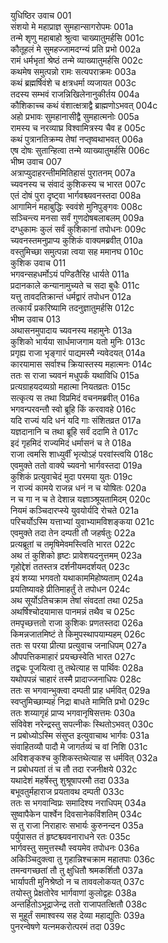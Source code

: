 युधिष्ठिर उवाच	001  
संशयो मे महाप्राज्ञ सुमहान्सागरोपमः	001a  
तन्मे शृणु महाबाहो श्रुत्वा चाख्यातुमर्हसि	001c  
कौतूहलं मे सुमहज्जामदग्न्यं प्रति प्रभो	002a  
रामं धर्मभृतां श्रेष्ठं तन्मे व्याख्यातुमर्हसि	002c  
कथमेष समुत्पन्नो रामः सत्यपराक्रमः	003a  
कथं ब्रह्मर्षिवंशे च क्षत्रधर्मा व्यजायत	003c  
तदस्य सम्भवं राजन्निखिलेनानुकीर्तय	004a  
कौशिकाच्च कथं वंशात्क्षत्राद्वै ब्राह्मणोऽभवत्	004c  
अहो प्रभावः सुमहानासीद्वै सुमहात्मनोः	005a  
रामस्य च नरव्याघ्र विश्वामित्रस्य चैव ह	005c  
कथं पुत्रानतिक्रम्य तेषां नप्तृष्वथाभवत्	006a  
एष दोषः सुतान्हित्वा तन्मे व्याख्यातुमर्हसि	006c  
भीष्म उवाच	007  
अत्राप्युदाहरन्तीममितिहासं पुरातनम्	007a  
च्यवनस्य च संवादं कुशिकस्य च भारत	007c  
एतं दोषं पुरा दृष्ट्वा भार्गवश्च्यवनस्तदा	008a  
आगामिनं महाबुद्धिः स्ववंशे मुनिपुङ्गवः	008c  
सञ्चिन्त्य मनसा सर्वं गुणदोषबलाबलम्	009a  
दग्धुकामः कुलं सर्वं कुशिकानां तपोधनः	009c  
च्यवनस्तमनुप्राप्य कुशिकं वाक्यमब्रवीत्	010a  
वस्तुमिच्छा समुत्पन्ना त्वया सह ममानघ	010c  
कुशिक उवाच	011  
भगवन्सहधर्मोऽयं पण्डितैरिह धार्यते	011a  
प्रदानकाले कन्यानामुच्यते च सदा बुधैः	011c  
यत्तु तावदतिक्रान्तं धर्मद्वारं तपोधन	012a  
तत्कार्यं प्रकरिष्यामि तदनुज्ञातुमर्हसि	012c  
भीष्म उवाच	013  
अथासनमुपादाय च्यवनस्य महामुनेः	013a  
कुशिको भार्यया सार्धमाजगाम यतो मुनिः	013c  
प्रगृह्य राजा भृङ्गारं पाद्यमस्मै न्यवेदयत्	014a  
कारयामास सर्वाश्च क्रियास्तस्य महात्मनः	014c  
ततः स राजा च्यवनं मधुपर्कं यथाविधि	015a  
प्रत्यग्राहयदव्यग्रो महात्मा नियतव्रतः	015c  
सत्कृत्य स तथा विप्रमिदं वचनमब्रवीत्	016a  
भगवन्परवन्तौ स्वो ब्रूहि किं करवावहे	016c  
यदि राज्यं यदि धनं यदि गाः संशितव्रत	017a  
यज्ञदानानि च तथा ब्रूहि सर्वं ददामि ते	017c  
इदं गृहमिदं राज्यमिदं धर्मासनं च ते	018a  
राजा त्वमसि शाध्युर्वीं भृत्योऽहं परवांस्त्वयि	018c  
एवमुक्ते ततो वाक्ये च्यवनो भार्गवस्तदा	019a  
कुशिकं प्रत्युवाचेदं मुदा परमया युतः	019c  
न राज्यं कामये राजन्न धनं न च योषितः	020a  
न च गा न च ते देशान्न यज्ञाञ्श्रूयतामिदम्	020c  
नियमं कञ्चिदारप्स्ये युवयोर्यदि रोचते	021a  
परिचर्योऽस्मि यत्ताभ्यां युवाभ्यामविशङ्कया	021c  
एवमुक्ते तदा तेन दम्पती तौ जहर्षतुः	022a  
प्रत्यब्रूतां च तमृषिमेवमस्त्विति भारत	022c  
अथ तं कुशिको हृष्टः प्रावेशयदनुत्तमम्	023a  
गृहोद्देशं ततस्तत्र दर्शनीयमदर्शयत्	023c  
इयं शय्या भगवतो यथाकाममिहोष्यताम्	024a  
प्रयतिष्यावहे प्रीतिमाहर्तुं ते तपोधन	024c  
अथ सूर्योऽतिचक्राम तेषां संवदतां तथा	025a  
अथर्षिश्चोदयामास पानमन्नं तथैव च	025c  
तमपृच्छत्ततो राजा कुशिकः प्रणतस्तदा	026a  
किमन्नजातमिष्टं ते किमुपस्थापयाम्यहम्	026c  
ततः स परया प्रीत्या प्रत्युवाच जनाधिपम्	027a  
औपपत्तिकमाहारं प्रयच्छस्वेति भारत	027c  
तद्वचः पूजयित्वा तु तथेत्याह स पार्थिवः	028a  
यथोपपन्नं चाहारं तस्मै प्रादाज्जनाधिपः	028c  
ततः स भगवान्भुक्त्वा दम्पती प्राह धर्मवित्	029a  
स्वप्तुमिच्छाम्यहं निद्रा बाधते मामिति प्रभो	029c  
ततः शय्यागृहं प्राप्य भगवानृषिसत्तमः	030a  
संविवेश नरेन्द्रस्तु सपत्नीकः स्थितोऽभवत्	030c  
न प्रबोध्योऽस्मि संसुप्त इत्युवाचाथ भार्गवः	031a  
संवाहितव्यौ पादौ मे जागर्तव्यं च वां निशि	031c  
अविशङ्कश्च कुशिकस्तथेत्याह स धर्मवित्	032a  
न प्रबोधयतां तं च तौ तदा रजनीक्षये	032c  
यथादेशं महर्षेस्तु शुश्रूषापरमौ तदा	033a  
बभूवतुर्महाराज प्रयतावथ दम्पती	033c  
ततः स भगवान्विप्रः समादिश्य नराधिपम्	034a  
सुष्वापैकेन पार्श्वेन दिवसानेकविंशतिम्	034c  
स तु राजा निराहारः सभार्यः कुरुनन्दन	035a  
पर्युपासत तं हृष्टश्च्यवनाराधने रतः	035c  
भार्गवस्तु समुत्तस्थौ स्वयमेव तपोधनः	036a  
अकिञ्चिदुक्त्वा तु गृहान्निश्चक्राम महातपाः	036c  
तमन्वगच्छतां तौ तु क्षुधितौ श्रमकर्शितौ	037a  
भार्यापती मुनिश्रेष्ठो न च ताववलोकयत्	037c  
तयोस्तु प्रेक्षतोरेव भार्गवाणां कुलोद्वहः	038a  
अन्तर्हितोऽभूद्राजेन्द्र ततो राजापतत्क्षितौ	038c  
स मुहूर्तं समाश्वस्य सह देव्या महाद्युतिः	039a  
पुनरन्वेषणे यत्नमकरोत्परमं तदा	039c  
